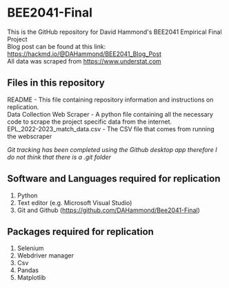 # BEE2041-Final
This is the GitHub repository for David Hammond's BEE2041 Empirical Final Project  
Blog post can be found at this link: https://hackmd.io/@DAHammond/BEE2041_Blog_Post   
All data was scraped from https://www.understat.com 

## Files in this repository 
README - This file containing repository information and instructions on replication.   
Data Collection Web Scraper - A python file containing all the necessary code to scrape the project specific data from the internet.  
EPL_2022-2023_match_data.csv - The CSV file that comes from running the webscraper   
  
*Git tracking has been completed using the Github desktop app therefore I do not think that there is a .git folder*

## Software and Languages required for replication
1. Python  
2. Text editor (e.g. Microsoft Visual Studio)  
3. Git and Github (https://github.com/DAHammond/Bee2041-Final)  

## Packages required for replication
1. Selenium 
2. Webdriver manager
3. Csv
4. Pandas
5. Matplotlib